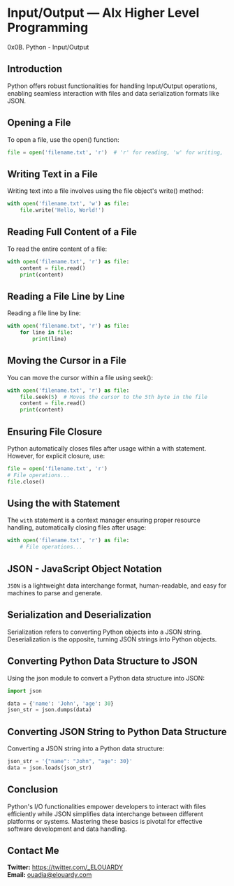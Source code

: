 # Input/Output — Alx Higher Level Programming
0x0B. Python - Input/Output

## Introduction
Python offers robust functionalities for handling Input/Output operations, enabling seamless interaction with files and data serialization formats like JSON.

## Opening a File
To open a file, use the open() function:
```python
file = open('filename.txt', 'r')  # 'r' for reading, 'w' for writing, 'a' for appending
```
## Writing Text in a File
Writing text into a file involves using the file object's write() method:
```python
with open('filename.txt', 'w') as file:
    file.write('Hello, World!')
```
## Reading Full Content of a File
To read the entire content of a file:
```python
with open('filename.txt', 'r') as file:
    content = file.read()
    print(content)
```
## Reading a File Line by Line
Reading a file line by line:
```python
with open('filename.txt', 'r') as file:
    for line in file:
        print(line)
```
## Moving the Cursor in a File
You can move the cursor within a file using seek():
```python
with open('filename.txt', 'r') as file:
    file.seek(5)  # Moves the cursor to the 5th byte in the file
    content = file.read()
    print(content)
```
## Ensuring File Closure
Python automatically closes files after usage within a with statement. However, for explicit closure, use:
```python
file = open('filename.txt', 'r')
# File operations...
file.close()
```
## Using the with Statement
The ``with`` statement is a context manager ensuring proper resource handling, automatically closing files after usage:
```python
with open('filename.txt', 'r') as file:
    # File operations...
```
## JSON - JavaScript Object Notation
``JSON`` is a lightweight data interchange format, human-readable, and easy for machines to parse and generate.

## Serialization and Deserialization
Serialization refers to converting Python objects into a JSON string. Deserialization is the opposite, turning JSON strings into Python objects.

## Converting Python Data Structure to JSON
Using the json module to convert a Python data structure into JSON:
```python
import json

data = {'name': 'John', 'age': 30}
json_str = json.dumps(data)
```
## Converting JSON String to Python Data Structure
Converting a JSON string into a Python data structure:
```python
json_str = '{"name": "John", "age": 30}'
data = json.loads(json_str)
```

## Conclusion
Python's I/O functionalities empower developers to interact with files efficiently while JSON simplifies data interchange between different platforms or systems. Mastering these basics is pivotal for effective software development and data handling.

## Contact Me
**Twitter:** https://twitter.com/_ELOUARDY \
**Email:** ouadia@elouardy.com
